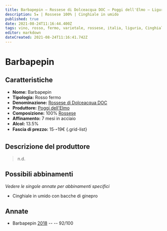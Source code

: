 ```yaml
---
title: Barbapepin – Rossese di Dolceacqua DOC – Poggi dell'Elmo – Liguria (IT) – 15🠒19€
description: 5★ | Rossese 100% | Cinghiale in umido 
published: true
date: 2021-08-24T11:16:44.400Z
tags: vino, rosso, fermo, varietale, rossese, italia, liguria, Cinghiale in umido, 15🠒19€, 5 stelle
editor: markdown
dateCreated: 2021-08-24T11:16:41.742Z
---
```


# Barbapepin

## Caratteristiche
- **Nome:** Barbapepin
- **Tipologia:** Rosso fermo
- **Denominazione:** [Rossese di Dolceacqua DOC](/denominazioni/Italia/Liguria/DOC/Rossese-di-Dolceacqua) 
- **Produttore:** [Poggi dell'Elmo](/produttori/Italia/Liguria/Poggi-dell-Elmo) 
- **Composizione:** 100% [Rossese](/vitigni/Italia/bacca-nera/rossese)
- **Affinamento:** 7 mesi in acciaio
- **Alcol:** 13.5%
- **Fascia di prezzo:** 15🠒19€
{.grid-list}

## Descrizione del produttore

> n.d.

## Possibili abbinamenti
*Vedere le singole annate per abbinamenti specifici*

- Cinghiale in umido con bacche di ginepro

## Annate
- Barbapepin [2018](vini/Italia/Liguria/Poggi-dell-Elmo/Barbapepin/2018) -- <span class="star-5"></span> -- 92/100
